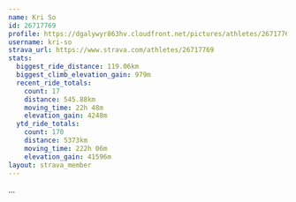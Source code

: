 ```yaml
---
name: Kri So
id: 26717769
profile: https://dgalywyr863hv.cloudfront.net/pictures/athletes/26717769/7761026/13/large.jpg
username: kri-so
strava_url: https://www.strava.com/athletes/26717769
stats:
  biggest_ride_distance: 119.06km
  biggest_climb_elevation_gain: 979m
  recent_ride_totals:
    count: 17
    distance: 545.88km
    moving_time: 22h 48m
    elevation_gain: 4248m
  ytd_ride_totals:
    count: 170
    distance: 5373km
    moving_time: 222h 06m
    elevation_gain: 41596m
layout: strava_member
--- 
```

...
